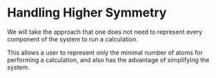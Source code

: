 Handling Higher Symmetry
========================

We will take the approach that one does not need to represent every component of the system to run a calculation.

This allows a user to represent only the minimal number of atoms for performing a calculation, and also has 
the advantage of simplifying the system.